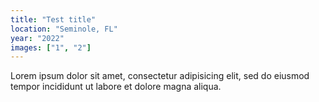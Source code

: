 ```yaml
---
title: "Test title"
location: "Seminole, FL"
year: "2022"
images: ["1", "2"]
---
```


Lorem ipsum dolor sit amet, consectetur adipisicing elit, sed do eiusmod tempor incididunt ut labore et dolore magna aliqua.

